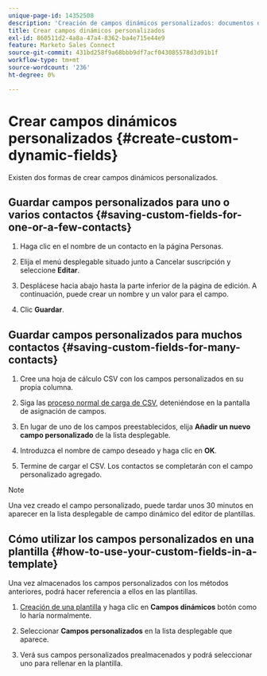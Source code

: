 ```yaml
---
unique-page-id: 14352508
description: 'Creación de campos dinámicos personalizados: documentos de Marketo, documentación del producto'
title: Crear campos dinámicos personalizados
exl-id: 860511d2-4a8a-47a4-8362-ba4e715e44e9
feature: Marketo Sales Connect
source-git-commit: 431bd258f9a68bbb9df7acf043085578d3d91b1f
workflow-type: tm+mt
source-wordcount: '236'
ht-degree: 0%

---
```


# Crear campos dinámicos personalizados {#create-custom-dynamic-fields}

Existen dos formas de crear campos dinámicos personalizados.

## Guardar campos personalizados para uno o varios contactos {#saving-custom-fields-for-one-or-a-few-contacts}

1. Haga clic en el nombre de un contacto en la página Personas.

1. Elija el menú desplegable situado junto a Cancelar suscripción y seleccione **Editar**.

1. Desplácese hacia abajo hasta la parte inferior de la página de edición. A continuación, puede crear un nombre y un valor para el campo.

1. Clic **Guardar**.

## Guardar campos personalizados para muchos contactos {#saving-custom-fields-for-many-contacts}

1. Cree una hoja de cálculo CSV con los campos personalizados en su propia columna.

1. Siga las [proceso normal de carga de CSV](/help/marketo/product-docs/marketo-sales-connect/people/managing-contacts/import-contacts-via-csv.md), deteniéndose en la pantalla de asignación de campos.

1. En lugar de uno de los campos preestablecidos, elija **Añadir un nuevo campo personalizado** de la lista desplegable.

1. Introduzca el nombre de campo deseado y haga clic en **OK**.

1. Termine de cargar el CSV. Los contactos se completarán con el campo personalizado agregado.

>[!NOTE]
>
>Una vez creado el campo personalizado, puede tardar unos 30 minutos en aparecer en la lista desplegable de campo dinámico del editor de plantillas.

## Cómo utilizar los campos personalizados en una plantilla {#how-to-use-your-custom-fields-in-a-template}

Una vez almacenados los campos personalizados con los métodos anteriores, podrá hacer referencia a ellos en las plantillas.

1. [Creación de una plantilla](/help/marketo/product-docs/marketo-sales-connect/templates/create-a-new-template.md) y haga clic en **Campos dinámicos** botón como lo haría normalmente.

1. Seleccionar **Campos personalizados** en la lista desplegable que aparece.

1. Verá sus campos personalizados prealmacenados y podrá seleccionar uno para rellenar en la plantilla.
